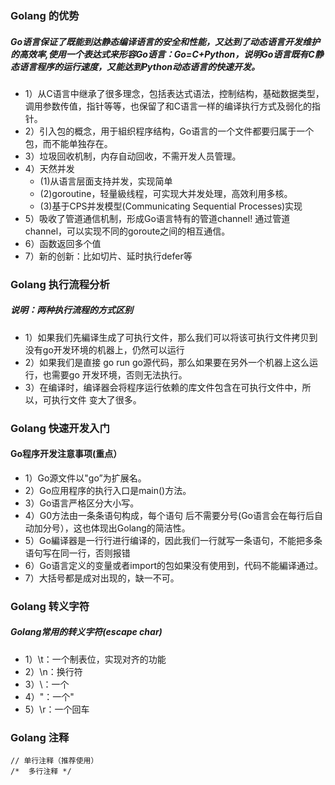 ### Golang 的优势

##### Go语言保证了既能到达静态编译语言的安全和性能，又达到了动态语言开发维护的高效率,使用一个表达式来形容Go语言：Go=C+Python，说明Go语言既有C静态语言程序的运行速度，又能达到Python动态语言的快速开发。

- 1）从C语言中继承了很多理念，包括表达式语法，控制结构，基础数据类型，调用参数传值，指针等等，也保留了和C语言一样的编译执行方式及弱化的指针。 
- 2）引入包的概念，用于組织程序结构，Go语言的一个文件都要归属于一个包，而不能单独存在。
- 3）垃圾回收机制，内存自动回收，不需开发人员管理。
- 4）天然并发
  - (1)从语言层面支持并发，实现简单 
  - (2)goroutine，轻量級线程，可实现大并发处理，高效利用多核。
  - (3)基于CPS并发模型(Communicating Sequential Processes)实现 
- 5）吸收了管道通信机制，形成Go语言特有的管道channel! 通过管道channel，可以实现不同的goroute之间的相互通信。
- 6）函数返回多个值
- 7）新的创新：比如切片、延时执行defer等

### Golang 执行流程分析
##### 说明：两种执行流程的方式区别

- 1）如果我们先編译生成了可执行文件，那么我们可以将该可执行文件拷贝到没有go开发环境的机器上，仍然可以运行
- 2）如果我们是直接 go run go源代码，那么如果要在另外一个机器上这么运行，也需要go 开发环境，否则无法执行。
- 3）在编译时，编译器会将程序运行依赖的库文件包含在可执行文件中，所以，可执行文件
变大了很多。

### Golang 快速开发入门
#### Go程序开发注意事项(重点）

- 1）Go源文件以"go”为扩展名。 
- 2）Go应用程序的执行入口是main()方法。 
- 3）Go语言严格区分大小写。 
- 4）G0方法由一条条语句构成，每个语句 后不需要分号(Go语言会在每行后自动加分号），这也体现出Golang的简洁性。 
- 5）Go編译器是一行行进行编译的，因此我们一行就写一条语句，不能把多条语句写在同一行，否则报错
- 6）Go语言定义的变量或者import的包如果没有使用到，代码不能編译通过。 
- 7）大括号都是成对出现的，缺一不可。

### Golang 转义字符
##### Golang常用的转义字符(escape char)

- 1）\t：一个制表位，实现对齐的功能
- 2）\n：换行符
- 3）\\：一个
- 4）\"：一个"
- 5）\r：一个回车

### Golang 注释

```golang
// 单行注释（推荐使用）
/*  多行注释 */
```
